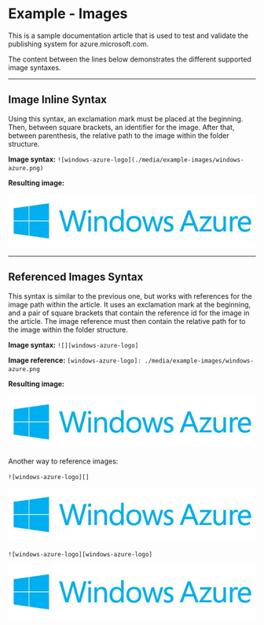 ﻿<properties pageTitle="Documentation Example - Images" metaKeywords="" description="This is an example document" services="" documentationCenter="" title="Documentation Example - Images" solutions="" authors="" videoId="" scriptId="" />

# Example - Images #

This is a sample documentation article that is used to test and validate the publishing system for azure.microsoft.com.  

The content between the lines below demonstrates the different supported image syntaxes.  


---
## Image Inline Syntax ##

Using this syntax, an exclamation mark must be placed at the beginning. Then, between square brackets, an identifier for the image. After that, between parenthesis, the relative path to the image within the folder structure.

**Image syntax:**  `![windows-azure-logo](./media/example-images/windows-azure.png) `

**Resulting image:** 

![windows-azure-logo](./media/example-images/windows-azure.png)

---

## Referenced Images Syntax ##

This syntax is similar to the previous one, but works with references for the image path within the article. It uses an exclamation mark at the beginning, and a pair of square brackets that contain the reference id for the image in the article. The image reference must then contain the relative path for to the image within the folder structure.

**Image syntax:** 
`![][windows-azure-logo]`

**Image reference:** `[windows-azure-logo]: ./media/example-images/windows-azure.png `

**Resulting image:** 

![][windows-azure-logo]

[windows-azure-logo]: ./media/example-images/windows-azure.png


Another way to reference images:

`![windows-azure-logo][] `

![windows-azure-logo][]

`![windows-azure-logo][windows-azure-logo] `

![windows-azure-logo][windows-azure-logo]
